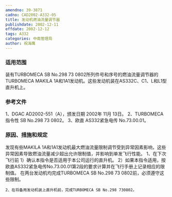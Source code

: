 ```yaml
---
amendno: 39-3871
cadno: CAD2002-A332-05
title: 发动机燃油流量调节器
publishdate: 2002-12-11
effdate: 2002-12-12
tags: A332
categories: 中南管理局
author: 祝海鹰
---
```


### 适用范围 
装有TURBOMECA SB No.298 73 0802所列件号和序号的燃油流量调节器的TURBOMECA MAKILA 1A和1A1发动机。这些发动机装在AS332C、C1、L和L1型直升机上。

### 参考文件
1、DGAC AD2002-551（A），颁发日期 2002年 11月 13日。
 2、TURBOMECA指令性 SB No.298 73 0802。
 3、欧直 AS332紧急电传 No.73.00.01。

### 原因、措施和规定 
发现有些MAKILA 1A和1A1发动机最大燃油流量限制调节受到异常因素影响，这些异常因素导致燃油流量减少超出允许限制值，并影响到单发飞行性能。 
1、在下次飞行前 
     1）确认本指令是否适用于本公司运行的直升机。 
     2）如果本指令适用，按欧直AS332紧急电传No.73.00.01第2段的要求计算并在飞行手册上记录相应的限制值。 
    在两台发动机均完成TURBOMECA SB No.298 73 0802前，必须遵守这些限制。 
  
    2、在将备用发动机装上直升机前，完成TURBOMECA SB No.298 730802。
